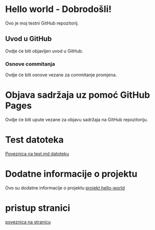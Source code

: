# Hello world - Dobrodošli!
Ovo je moj testni GitHub repozitorij.

## Uvod u GitHub

Ovdje će biti objavljen uvod u GitHub.

### Osnove commitanja

Ovdje će biti osnove vezane za commitanje promjena.

# Objava sadržaja uz pomoć GitHub Pages

Ovdje će biti upute vezane za objavu sadržaja na GitHub repozitoriju.

# Test datoteka

[Poveznica na test.md datoteku](test.md)

# Dodatne informacije o projektu
Ovo su dodatne informacije o projektu
[projekt hello-world](hello-world.md)

# pristup stranici
[poveznica na stranicu](https://helenamarcec.github.io/hello-world/)
